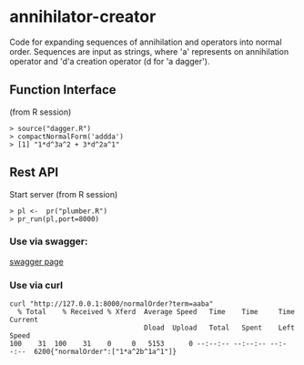 # annihilator-creator

Code for expanding sequences of annihilation and operators into normal order. Sequences are input as strings, where
'a' represents on annihilation operator and 'd'a creation operator (d for 'a dagger').

## Function Interface
(from R session)
```
> source("dagger.R")
> compactNormalForm('addda')
> [1] "1*d^3a^2 + 3*d^2a^1"
```

## Rest API
Start server
(from R session)
```
> pl <-  pr("plumber.R")
> pr_run(pl,port=8000)
```
### Use via swagger:
[swagger page](http://127.0.0.1:8000/__docs__/)

### Use via curl
```
curl "http://127.0.0.1:8000/normalOrder?term=aaba"
  % Total    % Received % Xferd  Average Speed   Time    Time     Time  Current
                                 Dload  Upload   Total   Spent    Left  Speed
100    31  100    31    0     0   5153      0 --:--:-- --:--:-- --:--:--  6200{"normalOrder":["1*a^2b^1a^1"]}
```

